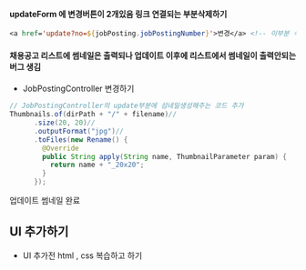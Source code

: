 #### updateForm 에 변경버튼이 2개있음 링크 연결되는 부분삭제하기

```jsp
<a href='update?no=${jobPosting.jobPostingNumber}'>변경</a> <!-- 이부분 삭제 -->
```



#### 채용공고 리스트에 썸네일은 출력되나 업데이트 이후에 리스트에서 썸네일이 출력안되는 버그 생김

- JobPostingController 변경하기

```java
// JobPostingController의 update부분에 섬네일생성해주는 코드 추가
Thumbnails.of(dirPath + "/" + filename)//
      .size(20, 20)//
      .outputFormat("jpg")//
      .toFiles(new Rename() {
        @Override
        public String apply(String name, ThumbnailParameter param) {
          return name + "_20x20";
        }
      });  
```

업데이트 썸네일 완료

## UI 추가하기

- UI 추가전 html , css 복습하고 하기




